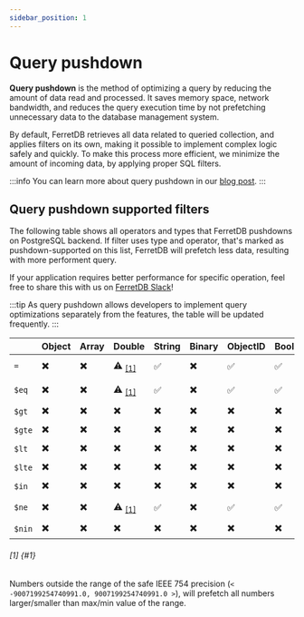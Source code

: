 ```yaml
---
sidebar_position: 1
---
```


# Query pushdown

**Query pushdown** is the method of optimizing a query by reducing the amount of data read and processed.
It saves memory space, network bandwidth, and reduces the query execution time by not prefetching
unnecessary data to the database management system.

By default, FerretDB retrieves all data related to queried collection, and applies filters on its own, making
it possible to implement complex logic safely and quickly.
To make this process more efficient, we minimize the amount of incoming data, by applying proper SQL filters.

:::info
You can learn more about query pushdown in our [blog post](https://blog.ferretdb.io/ferretdb-fetches-data-query-pushdown/).
:::

## Query pushdown supported filters

The following table shows all operators and types that FerretDB pushdowns on PostgreSQL backend.
If filter uses type and operator, that's marked as pushdown-supported on this list,
FerretDB will prefetch less data, resulting with more performent query.

If your application requires better performance for specific operation,
feel free to share this with us on [FerretDB Slack](https://join.slack.com/t/ferretdb/shared_invite/zt-zqe9hj8g-ZcMG3~5Cs5u9uuOPnZB8~A)!

:::tip
As query pushdown allows developers to implement query optimizations separately from the features,
the table will be updated frequently.
:::

|            | Object   | Array   | Double                 | String   | Binary   | ObjectID   | Boolean   | Date   | Null   | Regex   | Integer   | Timestamp   | Long                   |
| ---------- | -------- | ------- | --------               | -------- | -------- | ---------- | --------- | ------ | ------ | ------- | --------- | ----------- | ------                 |
| `=`        | ✖️        | ✖️       | ⚠️ <sub>[[1]](#1)</sub> | ✅       | ✖️        | ✅         | ✅        | ✅     | ✖️      | ✖️       | ✅        | ✖️           | ⚠️ <sub>[[1]](#1)</sub> |
| `$eq`      | ✖️        | ✖️       | ⚠️ <sub>[[1]](#1)</sub> | ✅       | ✖️        | ✅         | ✅        | ✅     | ✖️      | ✖️       | ✅        | ✖️           | ⚠️ <sub>[[1]](#1)</sub> |
| `$gt`      | ✖️        | ✖️       | ✖️                      | ✖️        | ✖️        | ✖️          | ✖️         | ✖️      | ✖️      | ✖️       | ✖️         | ✖️           | ✖️                      |
| `$gte`     | ✖️        | ✖️       | ✖️                      | ✖️        | ✖️        | ✖️          | ✖️         | ✖️      | ✖️      | ✖️       | ✖️         | ✖️           | ✖️                      |
| `$lt`      | ✖️        | ✖️       | ✖️                      | ✖️        | ✖️        | ✖️          | ✖️         | ✖️      | ✖️      | ✖️       | ✖️         | ✖️           | ✖️                      |
| `$lte`     | ✖️        | ✖️       | ✖️                      | ✖️        | ✖️        | ✖️          | ✖️         | ✖️      | ✖️      | ✖️       | ✖️         | ✖️           | ✖️                      |
| `$in`      | ✖️        | ✖️       | ✖️                      | ✖️        | ✖️        | ✖️          | ✖️         | ✖️      | ✖️      | ✖️       | ✖️         | ✖️           | ✖️                      |
| `$ne`      | ✖️        | ✖️       | ⚠️ <sub>[[1]](#1)</sub> | ✅       | ✖️        | ✅         | ✅        | ✅     | ✖️      | ✖️       | ✅        | ✖️           | ⚠️ <sub>[[1]](#1)</sub> |
| `$nin`     | ✖️        | ✖️       | ✖️                      | ✖️        | ✖️        | ✖️          | ✖️         | ✖️      | ✖️      | ✖️       | ✖️         | ✖️           | ✖️                      |

###### [1] {#1}
Numbers outside the range of the safe IEEE 754 precision (`< -9007199254740991.0, 9007199254740991.0 >`),
will prefetch all numbers larger/smaller than max/min value of the range.
